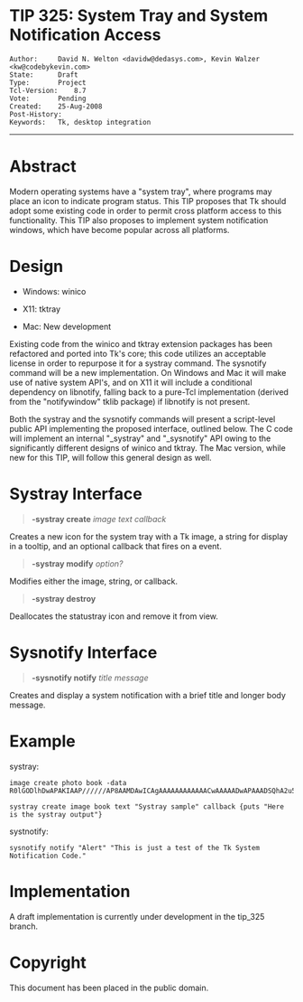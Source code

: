 # TIP 325: System Tray and System Notification Access
	Author:		David N. Welton <davidw@dedasys.com>, Kevin Walzer <kw@codebykevin.com>
	State:		Draft
	Type:		Project
	Tcl-Version:	8.7
	Vote:		Pending
	Created:	25-Aug-2008
	Post-History:	
	Keywords:	Tk, desktop integration
-----

# Abstract

Modern operating systems have a "system tray", where programs may place an
icon to indicate program status. This TIP proposes that Tk should adopt some
existing code in order to permit cross platform access to this functionality. 
This TIP also proposes to implement system notification windows, which have become 
popular across all platforms.

# Design

 * Windows: winico

 * X11: tktray

 * Mac: New development

Existing code from the winico and tktray extension packages has been refactored and ported into Tk's core; this code utilizes an acceptable license in order to repurpose it for a systray command. The sysnotify command will be a new implementation. On Windows and Mac it will make use of native system API's, and on X11 it will include a conditional dependency on libnotify, falling back to a pure-Tcl implementation (derived from the "notifywindow" tklib package) if libnotify is not present. 

Both the systray and the sysnotify commands will present a script-level public API implementing the proposed interface, outlined below. The C code will implement an internal "_systray" and "_sysnotify" API owing to the significantly different designs of winico and tktray. The Mac version, while new for this TIP, will follow this general design as well.

# Systray Interface

 > **-systray create** _image_ _text_ _callback_

Creates a new icon for the system tray with a Tk image, a string for display in a tooltip, and an optional callback that fires on a <Button-1> event.

> **-systray modify** _option?_ 

Modifies either the image, string, or callback.

> **-systray destroy** 

Deallocates the statustray icon and remove it from view.

# Sysnotify Interface

> **-sysnotify notify** _title_ _message_ 

Creates and display a system notification with a brief title and longer body message.

# Example

systray:

	image create photo book -data R0lGODlhDwAPAKIAAP//////AP8AAMDAwICAgAAAAAAAAAAAACwAAAAADwAPAAADSQhA2u5ksPeKABKSCaya29d4WKgERFF0l1IMQCAKatvBJ0OTdzzXI1xMB3TBZAvATtB6NSLKleXi3OBoLqrVgc0yv+DVSEUuFxIAOw==

    systray create image book text "Systray sample" callback {puts "Here is the systray output"}

systnotify:

	sysnotify notify "Alert" "This is just a test of the Tk System Notification Code."

# Implementation 

A draft implementation is currently under development in the tip_325 branch.

# Copyright

This document has been placed in the public domain.